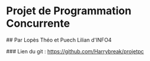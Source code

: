 # Projet de Programmation Concurrente
## Par Lopès Théo et Puech Lilian d'INFO4

### Lien du git :
https://github.com/Harrybreak/projetpc
